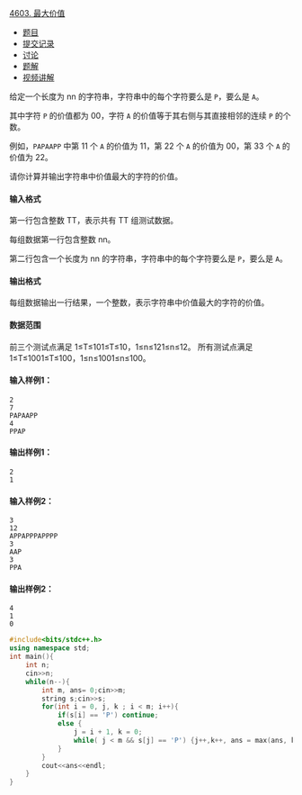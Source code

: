 [4603. 最大价值](https://www.acwing.com/problem/content/4606/)

- [  题目](https://www.acwing.com/problem/content/description/4606/)
- [  提交记录](https://www.acwing.com/problem/content/submission/4606/)
- [  讨论](https://www.acwing.com/problem/content/discussion/index/4606/1/)
- [  题解](https://www.acwing.com/problem/content/solution/4606/1/)
- [  视频讲解](https://www.acwing.com/problem/content/video/4606/)

给定一个长度为 nn 的字符串，字符串中的每个字符要么是 `P`，要么是 `A`。

其中字符 `P` 的价值都为 00，字符 `A` 的价值等于其右侧与其直接相邻的连续 `P` 的个数。

例如，`PAPAAPP` 中第 11 个 `A` 的价值为 11，第 22 个 `A` 的价值为 00，第 33 个 `A` 的价值为 22。

请你计算并输出字符串中价值最大的字符的价值。

#### 输入格式

第一行包含整数 TT，表示共有 TT 组测试数据。

每组数据第一行包含整数 nn。

第二行包含一个长度为 nn 的字符串，字符串中的每个字符要么是 `P`，要么是 `A`。

#### 输出格式

每组数据输出一行结果，一个整数，表示字符串中价值最大的字符的价值。

#### 数据范围

前三个测试点满足 1≤T≤101≤T≤10，1≤n≤121≤n≤12。
所有测试点满足 1≤T≤1001≤T≤100，1≤n≤1001≤n≤100。

#### 输入样例1：

```
2
7
PAPAAPP
4
PPAP
```

#### 输出样例1：

```
2
1
```

#### 输入样例2：

```
3
12
APPAPPPAPPPP
3
AAP
3
PPA
```

#### 输出样例2：

```
4
1
0
```

```cpp
#include<bits/stdc++.h>
using namespace std;
int main(){
    int n;
    cin>>n;
    while(n--){
        int m, ans= 0;cin>>m;
        string s;cin>>s;
        for(int i = 0, j, k ; i < m; i++){
            if(s[i] == 'P') continue;
            else {
                j = i + 1, k = 0;
                while( j < m && s[j] == 'P') {j++,k++, ans = max(ans, k);}
            }
        }
        cout<<ans<<endl;
    }
}
```

